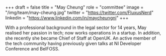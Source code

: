 +++
draft = false
title = "May Cheung"
role = "committee"
image = "/img/team/may-cheung.jpg"
twitter = "https://twitter.com/FluxusNerd"
linkedin = "https://www.linkedin.com/in/maycheungni"
+++

With a professional background in the legal sector for 14 years, May realised her passion in tech; now works operations in a startup. In addition, she recently she became Chief of Staff at OpenUK. An active member of the tech community having previously given talks at NI Developer Conference and BelFOSS.